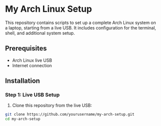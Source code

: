 # My Arch Linux Setup

This repository contains scripts to set up a complete Arch Linux system on a laptop, starting from a live USB. It includes configuration for the terminal, shell, and additional system setup.

## Prerequisites

- Arch Linux live USB
- Internet connection

## Installation

### Step 1: Live USB Setup

1. Clone this repository from the live USB:

```sh
git clone https://github.com/yourusername/my-arch-setup.git
cd my-arch-setup
